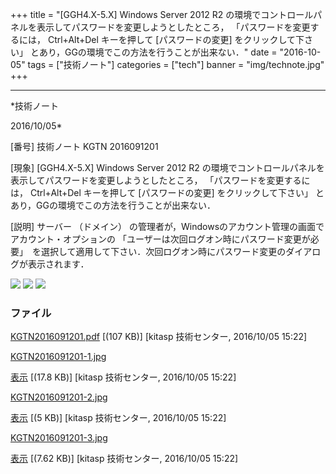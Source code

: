 ﻿+++
title = "[GGH4.X-5.X] Windows Server 2012 R2 の環境でコントロールパネルを表示してパスワードを変更しようとしたところ， 「パスワードを変更するには， Ctrl+Alt+Del キーを押して [パスワードの変更] をクリックして下さい」 とあり，GGの環境でこの方法を行うことが出来ない．"
date = "2016-10-05"
tags = ["技術ノート"]
categories = ["tech"]
banner = "img/technote.jpg"
+++

-----------------------------------------------------------------------------------------------------------------------------

*技術ノート

2016/10/05*


[番号]
技術ノート KGTN 2016091201

[現象]
[GGH4.X-5.X] Windows Server 2012 R2
の環境でコントロールパネルを表示してパスワードを変更しようとしたところ，
「パスワードを変更するには， Ctrl+Alt+Del キーを押して
[パスワードの変更] をクリックして下さい」
とあり，GGの環境でこの方法を行うことが出来ない．

[説明]
サーバー （ドメイン）
の管理者が，Windowsのアカウント管理の画面でアカウント・オプションの
「ユーザーは次回ログオン時にパスワード変更が必要」　を選択して適用して下さい．次回ログオン時にパスワード変更のダイアログが表示されます．

![](http://techreport.kitasp.net/attachments/download/3064/KGTN2016091201-1.jpg)
![](http://techreport.kitasp.net/attachments/download/3065/KGTN2016091201-2.jpg)
![](http://techreport.kitasp.net/attachments/download/3066/KGTN2016091201-3.jpg)


### ファイル

 
 


[KGTN2016091201.pdf](http://techreport.kitasp.net/attachments/download/3063/KGTN2016091201.pdf)
 [(107 KB)] [kitasp 技術センター, 2016/10/05
15:22]

[KGTN2016091201-1.jpg](http://techreport.kitasp.net/attachments/download/3064/KGTN2016091201-1.jpg)

[表示](http://techreport.kitasp.net/attachments/3064/KGTN2016091201-1.jpg "表示")
 [(17.8 KB)] [kitasp 技術センター, 2016/10/05
15:22]

[KGTN2016091201-2.jpg](http://techreport.kitasp.net/attachments/download/3065/KGTN2016091201-2.jpg)

[表示](http://techreport.kitasp.net/attachments/3065/KGTN2016091201-2.jpg "表示")
 [(5 KB)] [kitasp 技術センター, 2016/10/05
15:22]

[KGTN2016091201-3.jpg](http://techreport.kitasp.net/attachments/download/3066/KGTN2016091201-3.jpg)

[表示](http://techreport.kitasp.net/attachments/3066/KGTN2016091201-3.jpg "表示")
 [(7.62 KB)] [kitasp 技術センター, 2016/10/05
15:22]


 


 

